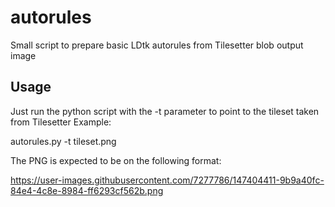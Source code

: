# autorules
Small script to prepare basic LDtk autorules from Tilesetter blob output image

## Usage
Just run the python script with the -t parameter to point to the tileset taken from Tilesetter
Example:
  
  autorules.py -t tileset.png
  
The PNG is expected to be on the following format:

https://user-images.githubusercontent.com/7277786/147404411-9b9a40fc-84e4-4c8e-8984-ff6293cf562b.png
